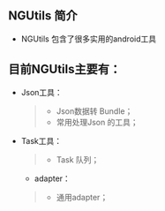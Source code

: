 ## NGUtils 简介
* NGUtils 包含了很多实用的android工具

## 目前NGUtils主要有：

* Json工具：
  > * Json数据转 Bundle；
  > * 常用处理Json 的工具；

* Task工具：
  > * Task 队列；
  
  * adapter：
  > * 通用adapter；

